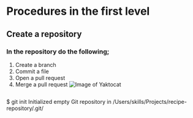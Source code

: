 # Procedures in the first level
## Create a repository
### In the repository do the following;
1. Create a branch
2. Commit a file
3. Open a pull request
4. Merge a pull request
![Image of Yaktocat](https://octodex.github.com/images/yaktocat.png)
   ```
$ git init
Initialized empty Git repository in /Users/skills/Projects/recipe-repository/.git/
```


